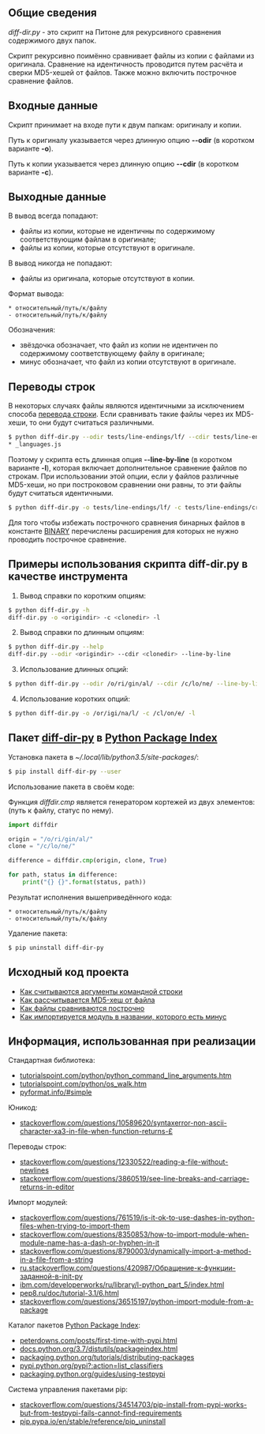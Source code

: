 ## Общие сведения

*diff-dir.py* - это скрипт на Питоне для рекурсивного сравнения содержимого двух папок.

Скрипт рекурсивно поимённо сравнивает файлы из копии с файлами из оригинала.
Сравнение на идентичность проводится путем расчёта и сверки MD5-хешей от файлов.
Также можно включить построчное сравнение файлов.

## Входные данные

Скрипт принимает на входе пути к двум папкам: оригиналу и копии.

Путь к оригиналу указывается через длинную опцию **--odir** (в коротком варианте **-o**).

Путь к копии указывается через длинную опцию **--cdir** (в коротком варианте **-с**).

## Выходные данные

В вывод всегда попадают:
- файлы из копии, которые не идентичны по содержимому соответствующим файлам в оригинале;
- файлы из копии, которые отсутствуют в оригинале.

В вывод никогда не попадают:
- файлы из оригинала, которые отсутствуют в копии.

Формат вывода:

```text
* относительный/путь/к/файлу
- относительный/путь/к/файлу
```

Обозначения:

- звёздочка обозначает, что файл из копии не идентичен по содержимому соответствующему файлу в оригинале;
- минус обозначает, что файл из копии отсутствуют в оригинале.

## Переводы строк

В некоторых случаях файлы являются идентичными за исключением способа [перевода строки](https://ru.wikipedia.org/wiki/%D0%9F%D0%B5%D1%80%D0%B5%D0%B2%D0%BE%D0%B4_%D1%81%D1%82%D1%80%D0%BE%D0%BA%D0%B8).
Если сравнивать такие файлы через их MD5-хеши, то они будут считаться различными.

```bash
$ python diff-dir.py --odir tests/line-endings/lf/ --cdir tests/line-endings/cr+lf/
* _languages.js
```

Поэтому у скрипта есть длинная опция **--line-by-line** (в коротком варианте **-l**), которая включает дополнительное сравнение файлов по строкам.
При использовании этой опции, если у файлов различные MD5-хеши, но при построковом сравнении они равны, то эти файлы будут считаться идентичными.

```bash
$ python diff-dir.py -o tests/line-endings/lf/ -c tests/line-endings/cr+lf/ -l
```

Для того чтобы избежать построчного сравнения бинарных файлов в константе [BINARY](https://github.com/gusenov/diff-dir-py/blob/master/diff-dir.py#L10) перечислены расширения для которых не нужно проводить построчное сравнение.

## Примеры использования скрипта diff-dir.py в качестве инструмента

1. Вывод справки по коротким опциям:

```bash
$ python diff-dir.py -h
diff-dir.py -o <origindir> -c <clonedir> -l
```

2. Вывод справки по длинным опциям:

```bash
$ python diff-dir.py --help
diff-dir.py --odir <origindir> --cdir <clonedir> --line-by-line
```

3. Использование длинных опций:

```bash
$ python diff-dir.py --odir /o/ri/gin/al/ --cdir /c/lo/ne/ --line-by-line
```

4. Использование коротких опций:

```bash
$ python diff-dir.py -o /or/igi/na/l/ -c /cl/on/e/ -l
```

## Пакет [diff-dir-py](https://pypi.python.org/pypi/diff-dir-py) в [Python Package Index](https://pypi.python.org/pypi)

Установка пакета в *~/.local/lib/python3.5/site-packages/*:

```bash
$ pip install diff-dir-py --user
```

Использование пакета в своём коде:

Функция *diffdir.cmp* является генератором кортежей из двух элементов: (путь к файлу, статус по нему).

```python
import diffdir

origin = "/o/ri/gin/al/"
clone = "/c/lo/ne/"

difference = diffdir.cmp(origin, clone, True)

for path, status in difference:
    print("{} {}".format(status, path))
```

Результат исполнения вышеприведённого кода:

```text
* относительный/путь/к/файлу
- относительный/путь/к/файлу
```

Удаление пакета:

```bash
$ pip uninstall diff-dir-py
```

## Исходный код проекта

- [Как считываются аргументы командной строки](https://github.com/gusenov/diff-dir-py/blob/master/diffdir/diff-dir.py#L75)
- [Как рассчитывается MD5-хеш от файла](https://github.com/gusenov/diff-dir-py/blob/master/diffdir/diff-dir.py#L44)
- [Как файлы сравниваются построчно](https://github.com/gusenov/diff-dir-py/blob/master/diffdir/diff-dir.py#L52)
- [Как импортируется модуль в названии, которого есть минус](https://github.com/gusenov/diff-dir-py/blob/master/diffdir/__init__.py#L1)

## Информация, использованная при реализации

Стандартная библиотека:

- [tutorialspoint.com/python/python_command_line_arguments.htm](https://www.tutorialspoint.com/python/python_command_line_arguments.htm)
- [tutorialspoint.com/python/os_walk.htm](https://www.tutorialspoint.com/python/os_walk.htm)
- [pyformat.info/#simple](https://pyformat.info/#simple)

Юникод:

- [stackoverflow.com/questions/10589620/syntaxerror-non-ascii-character-xa3-in-file-when-function-returns-£](https://stackoverflow.com/questions/10589620/syntaxerror-non-ascii-character-xa3-in-file-when-function-returns-%C2%A3)

Переводы строк:

- [stackoverflow.com/questions/12330522/reading-a-file-without-newlines](https://stackoverflow.com/questions/12330522/reading-a-file-without-newlines)
- [stackoverflow.com/questions/3860519/see-line-breaks-and-carriage-returns-in-editor](https://stackoverflow.com/questions/3860519/see-line-breaks-and-carriage-returns-in-editor)

Импорт модулей:

- [stackoverflow.com/questions/761519/is-it-ok-to-use-dashes-in-python-files-when-trying-to-import-them](https://stackoverflow.com/questions/761519/is-it-ok-to-use-dashes-in-python-files-when-trying-to-import-them)
- [stackoverflow.com/questions/8350853/how-to-import-module-when-module-name-has-a-dash-or-hyphen-in-it](https://stackoverflow.com/questions/8350853/how-to-import-module-when-module-name-has-a-dash-or-hyphen-in-it)
- [stackoverflow.com/questions/8790003/dynamically-import-a-method-in-a-file-from-a-string](https://stackoverflow.com/questions/8790003/dynamically-import-a-method-in-a-file-from-a-string)
- [ru.stackoverflow.com/questions/420987/Обращение-к-функции-заданной-в-init-py](https://ru.stackoverflow.com/questions/420987/%D0%9E%D0%B1%D1%80%D0%B0%D1%89%D0%B5%D0%BD%D0%B8%D0%B5-%D0%BA-%D1%84%D1%83%D0%BD%D0%BA%D1%86%D0%B8%D0%B8-%D0%B7%D0%B0%D0%B4%D0%B0%D0%BD%D0%BD%D0%BE%D0%B9-%D0%B2-init-py)
- [ibm.com/developerworks/ru/library/l-python_part_5/index.html](https://www.ibm.com/developerworks/ru/library/l-python_part_5/index.html)
- [pep8.ru/doc/tutorial-3.1/6.html](http://pep8.ru/doc/tutorial-3.1/6.html)
- [stackoverflow.com/questions/36515197/python-import-module-from-a-package](https://stackoverflow.com/questions/36515197/python-import-module-from-a-package)

Каталог пакетов [Python Package Index](https://pypi.python.org/pypi):

- [peterdowns.com/posts/first-time-with-pypi.html](http://peterdowns.com/posts/first-time-with-pypi.html)
- [docs.python.org/3.7/distutils/packageindex.html](https://docs.python.org/3.7/distutils/packageindex.html)
- [packaging.python.org/tutorials/distributing-packages](https://packaging.python.org/tutorials/distributing-packages)
- [pypi.python.org/pypi?:action=list_classifiers](https://pypi.python.org/pypi?%3Aaction=list_classifiers)
- [packaging.python.org/guides/using-testpypi](https://packaging.python.org/guides/using-testpypi)

Система управления пакетами pip:

- [stackoverflow.com/questions/34514703/pip-install-from-pypi-works-but-from-testpypi-fails-cannot-find-requirements](https://stackoverflow.com/questions/34514703/pip-install-from-pypi-works-but-from-testpypi-fails-cannot-find-requirements)
- [pip.pypa.io/en/stable/reference/pip_uninstall](https://pip.pypa.io/en/stable/reference/pip_uninstall)